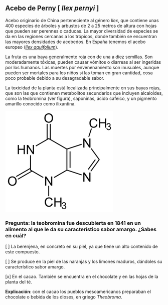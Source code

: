 
## Acebo de Perny [ *Ilex pernyi* ]

Acebo originario de China perteneciente al género *Ilex*, que contiene unas 400 especies de árboles y arbustos de 2 a 25 metros de altura con hojas que pueden ser perennes o caducas. La mayor diversidad de especies se da en las regiones cercanas a los trópicos, donde también se encuentran las mayores densidades de acebedos. En España tenemos el acebo europeo ([*Ilex aquifolium*](https://www.arbolapp.es/especies/ficha/ilex-aquifolium/)). 

La fruta es una baya generalmente roja con de una a diez semillas. Son moderadamente tóxicas, pueden causar vómitos o diarreas al ser ingeridas por los humanos. Las muertes por envenenamiento son inusuales, aunque pueden ser mortales para los niños si las toman en gran cantidad, cosa poco probable debido a su desagradable sabor. 

La toxicidad de la planta está localizada principalmente en sus bayas rojas, que son las que contienen metabolitos secundarios que incluyen alcaloides, como la teobromina (ver figura), saponinas, ácido cafeico, y un pigmento amarillo conocido como ilixantina.

![](./pics/teobromina.png)


### Pregunta: la teobromina fue descubierta en 1841 en un alimento al que le da su característico sabor amargo. ¿Sabes en cuál?

 [ ] La berenjena, en concreto en su piel, ya que tiene un alto contenido de este compuesto.

 [ ] Se produce en la piel de las naranjas y los limones maduros, dándoles su característico sabor amargo.

 [x]  En el cacao. También se encuentra en el chocolate y en las hojas de la planta del té.  

**Explicación**: con el cacao los pueblos mesoamericanos preparaban el chocolate o bebida de los dioses, en griego *Theobroma*.
